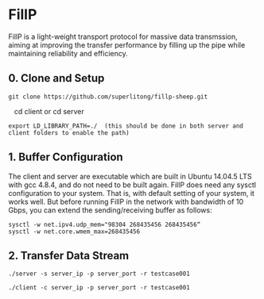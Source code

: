 # FillP

FillP is a light-weight transport protocol for massive data transmssion, aiming at improving the transfer performance by filling up the pipe while maintaining reliability and efficiency.


## 0. Clone and Setup

    git clone https://github.com/superlitong/fillp-sheep.git

    cd client   or    cd server

    export LD_LIBRARY_PATH=./  (this should be done in both server and client folders to enable the path)

## 1. Buffer Configuration

The client and server are executable which are built in Ubuntu 14.04.5 LTS with gcc 4.8.4, and do not need to be built again. FillP does need any sysctl configuration to your system. That is, with default setting of your system, it works well. But before running FillP in the network with bandwidth of 10 Gbps, you can extend the sending/receiving buffer as follows: 

    sysctl -w net.ipv4.udp_mem="98304 268435456 268435456“
    sysctl -w net.core.wmem_max=268435456

## 2. Transfer Data Stream

    ./server -s server_ip -p server_port -r testcase001

    ./client -c server_ip -p server_port -r testcase001

